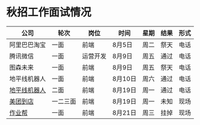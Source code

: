 # 秋招工作面试情况

| 公司 | 轮次 | 岗位 | 时间 |  星期 | 结果 | 形式 |
| ------| ------| ------| ------| ------| ------| ------|
| 阿里巴巴淘宝 | 一面 | 前端 | 8月5日 | 周二 | 祭天| 电话 |
| 腾讯微信 | 一面 | 运营开发 | 8月9日 | 周五 | 通过 | 电话 |
| 图森未来 | 一面 | 前端 | 8月9日 | 周五 | 祭天 | 电话 |
| 地平线机器人 | 一面 | 前端 | 8月10日 | 周六 | 通过 | 电话 |
| [地平线机器人](dipingxian.md) | 二面 | 前端 | 8月19日 | 周一 | 通过 | 电话 |
| [美团到店](meituan.md) | 一二三面 | 前端 | 8月19日 | 周一 | 未知 | 现场 |
| [作业帮](zuoyebang.md) | 一面 | 前端 | 8月21日 | 周三 | 挂掉 | 现场 |